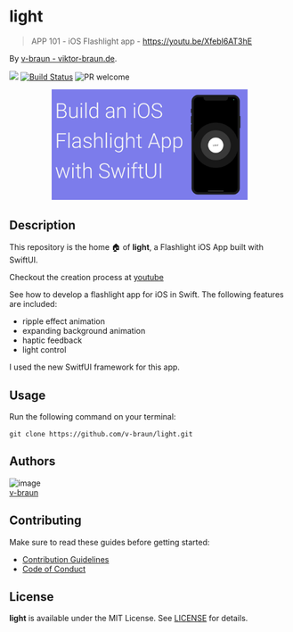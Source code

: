 # light
> APP 101 - iOS Flashlight app - https://youtu.be/Xfebl6AT3hE

By [v-braun - viktor-braun.de](https://viktor-braun.de).

[![](https://img.shields.io/github/license/v-braun/light.svg?style=flat-square)](https://github.com/v-braun/light/blob/master/LICENSE)
[![Build Status](https://img.shields.io/travis/v-braun/light.svg?style=flat-square)](https://travis-ci.org/v-braun/light)
![PR welcome](https://img.shields.io/badge/PR-welcome-green.svg?style=flat-square)

<p align="center">
<a href="https://youtu.be/Xfebl6AT3hE">
<img width="70%" src="https://raw.githubusercontent.com/v-braun/light/master/.github/vid-banner.png" />
</a>
</p>


## Description
This repository is the home 🏠 of **light**, a Flashlight iOS App built with SwiftUI. 

Checkout the creation process at [youtube](https://youtu.be/Xfebl6AT3hE)

See how to develop a flashlight app for iOS in Swift.
The following features are included:
- ripple effect animation
- expanding background animation
- haptic feedback
- light control

I used the new SwitfUI framework for this app.



## Usage

Run the following command on your terminal:

```
git clone https://github.com/v-braun/light.git
```




## Authors

![image](https://avatars3.githubusercontent.com/u/4738210?v=3&amp;s=50)  
[v-braun](https://github.com/v-braun/)



## Contributing

Make sure to read these guides before getting started:
- [Contribution Guidelines](https://github.com/v-braun/light/blob/master/CONTRIBUTING.md)
- [Code of Conduct](https://github.com/v-braun/light/blob/master/CODE_OF_CONDUCT.md)

## License
**light** is available under the MIT License. See [LICENSE](https://github.com/v-braun/light/blob/master/LICENSE) for details.
